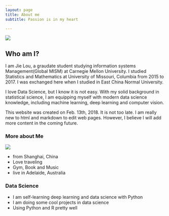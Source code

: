 ```yaml
---
layout: page
title: About me
subtitle: Passion is in my heart

---
```



![](https://raw.githubusercontent.com/zigzagjie/jieloudata/master/img/me.jpg)

## Who am I?

I am Jie Lou, a graudate student studying information systems Management(Global MISM) at Carnegie Mellon University. I studied Statistics and Mathematics at University of Missouri, Columbia from 2015 to 2017. I was exchanged here when I studied in East China Normal University. 

I love Data Science, but I know it is not easy. With my solid background in statistical science, I am equipping myself with modern data science knowledge, including machine learning, deep learning and computer vision.

This website was created on Feb. 13th, 2018. It is not too late. I am really new to html and markdown to edit web pages. However, I believe I will add more content in the coming future.

### More about Me

![](https://raw.githubusercontent.com/zigzagjie/jieloudata/master/img/me2.JPG)

- from Shanghai, China
- Love traveling
- Gym, Book and Music
- live in Adelaide, Australia



### Data Science

- I am self-learning deep learning and data science with Python
- I am doing some cool projects in data science
- Using Python and R pretty well
